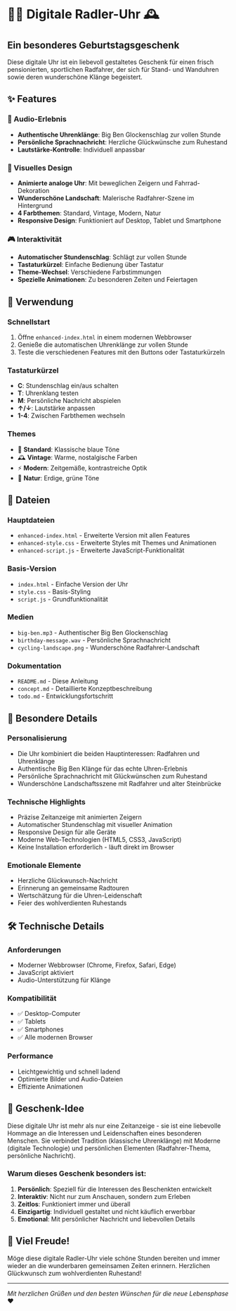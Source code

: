 # 🚴‍♂️ Digitale Radler-Uhr 🕰️

## Ein besonderes Geburtstagsgeschenk

Diese digitale Uhr ist ein liebevoll gestaltetes Geschenk für einen frisch pensionierten, sportlichen Radfahrer, der sich für Stand- und Wanduhren sowie deren wunderschöne Klänge begeistert.

## ✨ Features

### 🎵 Audio-Erlebnis
- **Authentische Uhrenklänge**: Big Ben Glockenschlag zur vollen Stunde
- **Persönliche Sprachnachricht**: Herzliche Glückwünsche zum Ruhestand
- **Lautstärke-Kontrolle**: Individuell anpassbar

### 🎨 Visuelles Design
- **Animierte analoge Uhr**: Mit beweglichen Zeigern und Fahrrad-Dekoration
- **Wunderschöne Landschaft**: Malerische Radfahrer-Szene im Hintergrund
- **4 Farbthemen**: Standard, Vintage, Modern, Natur
- **Responsive Design**: Funktioniert auf Desktop, Tablet und Smartphone

### 🎮 Interaktivität
- **Automatischer Stundenschlag**: Schlägt zur vollen Stunde
- **Tastaturkürzel**: Einfache Bedienung über Tastatur
- **Theme-Wechsel**: Verschiedene Farbstimmungen
- **Spezielle Animationen**: Zu besonderen Zeiten und Feiertagen

## 🚀 Verwendung

### Schnellstart
1. Öffne `enhanced-index.html` in einem modernen Webbrowser
2. Genieße die automatischen Uhrenklänge zur vollen Stunde
3. Teste die verschiedenen Features mit den Buttons oder Tastaturkürzeln

### Tastaturkürzel
- **C**: Stundenschlag ein/aus schalten
- **T**: Uhrenklang testen
- **M**: Persönliche Nachricht abspielen
- **↑/↓**: Lautstärke anpassen
- **1-4**: Zwischen Farbthemen wechseln

### Themes
- 🌅 **Standard**: Klassische blaue Töne
- 🕰️ **Vintage**: Warme, nostalgische Farben
- ⚡ **Modern**: Zeitgemäße, kontrastreiche Optik
- 🌿 **Natur**: Erdige, grüne Töne

## 📁 Dateien

### Hauptdateien
- `enhanced-index.html` - Erweiterte Version mit allen Features
- `enhanced-style.css` - Erweiterte Styles mit Themes und Animationen
- `enhanced-script.js` - Erweiterte JavaScript-Funktionalität

### Basis-Version
- `index.html` - Einfache Version der Uhr
- `style.css` - Basis-Styling
- `script.js` - Grundfunktionalität

### Medien
- `big-ben.mp3` - Authentischer Big Ben Glockenschlag
- `birthday-message.wav` - Persönliche Sprachnachricht
- `cycling-landscape.png` - Wunderschöne Radfahrer-Landschaft

### Dokumentation
- `README.md` - Diese Anleitung
- `concept.md` - Detaillierte Konzeptbeschreibung
- `todo.md` - Entwicklungsfortschritt

## 🎁 Besondere Details

### Personalisierung
- Die Uhr kombiniert die beiden Hauptinteressen: Radfahren und Uhrenklänge
- Authentische Big Ben Klänge für das echte Uhren-Erlebnis
- Persönliche Sprachnachricht mit Glückwünschen zum Ruhestand
- Wunderschöne Landschaftsszene mit Radfahrer und alter Steinbrücke

### Technische Highlights
- Präzise Zeitanzeige mit animierten Zeigern
- Automatischer Stundenschlag mit visueller Animation
- Responsive Design für alle Geräte
- Moderne Web-Technologien (HTML5, CSS3, JavaScript)
- Keine Installation erforderlich - läuft direkt im Browser

### Emotionale Elemente
- Herzliche Glückwunsch-Nachricht
- Erinnerung an gemeinsame Radtouren
- Wertschätzung für die Uhren-Leidenschaft
- Feier des wohlverdienten Ruhestands

## 🛠️ Technische Details

### Anforderungen
- Moderner Webbrowser (Chrome, Firefox, Safari, Edge)
- JavaScript aktiviert
- Audio-Unterstützung für Klänge

### Kompatibilität
- ✅ Desktop-Computer
- ✅ Tablets
- ✅ Smartphones
- ✅ Alle modernen Browser

### Performance
- Leichtgewichtig und schnell ladend
- Optimierte Bilder und Audio-Dateien
- Effiziente Animationen

## 💝 Geschenk-Idee

Diese digitale Uhr ist mehr als nur eine Zeitanzeige - sie ist eine liebevolle Hommage an die Interessen und Leidenschaften eines besonderen Menschen. Sie verbindet Tradition (klassische Uhrenklänge) mit Moderne (digitale Technologie) und persönlichen Elementen (Radfahrer-Thema, persönliche Nachricht).

### Warum dieses Geschenk besonders ist:
1. **Persönlich**: Speziell für die Interessen des Beschenkten entwickelt
2. **Interaktiv**: Nicht nur zum Anschauen, sondern zum Erleben
3. **Zeitlos**: Funktioniert immer und überall
4. **Einzigartig**: Individuell gestaltet und nicht käuflich erwerbbar
5. **Emotional**: Mit persönlicher Nachricht und liebevollen Details

## 🎉 Viel Freude!

Möge diese digitale Radler-Uhr viele schöne Stunden bereiten und immer wieder an die wunderbaren gemeinsamen Zeiten erinnern. Herzlichen Glückwunsch zum wohlverdienten Ruhestand!

---

*Mit herzlichen Grüßen und den besten Wünschen für die neue Lebensphase* ❤️

